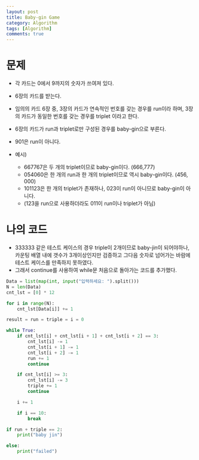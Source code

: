 ```yaml
---
layout: post
title: Baby-gin Game
category: Algorithm
tags: [Algorithm]
comments: true
---
```




# 문제

- 각 카드는 0에서 9까지의 숫자가 쓰여져 있다.
- 6장의 카드를 받는다.
- 임의의 카드 6장 중, 3장의 카드가 연속적인 번호를 갖는 경우를 run이라 하며, 3장의 카드가 동일한 번호를 갖는 경우를 triplet 이라고 한다.
- 6장의 카드가 run과 triplet로만 구성된 경우를 baby-gin으로 부른다.
- 901은 run이 아니다.



- 예시)
  - 667767은 두 개의 triplet이므로 baby-gin이다. (666,777)
  - 054060은 한 개의 run과 한 개의 triplet이므로 역시 baby-gin이다. (456, 000)
  - 101123은 한 개의 triplet가 존재하나, 023이 run이 아니므로 baby-gin이 아니다.
  - (123을 run으로 사용하더라도 011이 run이나 triplet가 아님)



# 나의 코드

- 333333 같은 테스트 케이스의 경우 triple이 2개이므로 baby-jin이 되어야하나, 카운팅 배열 내에 갯수가 3개이상인지만 검증하고 그다음 숫자로 넘어가는 바람에 테스트 케이스를 만족하지 못하였다.
- 그래서 continue를 사용하여 while문 처음으로 돌아가는 코드를 추가했다.


```python
Data = list(map(int, input("입력하세요: ").split()))
N = len(Data)
cnt_lst = [0] * 12

for i in range(N):
    cnt_lst[Data[i]] += 1

result = run = triple = i = 0

while True:
    if cnt_lst[i] + cnt_lst[i + 1] + cnt_lst[i + 2] == 3:
        cnt_lst[i] -= 1
        cnt_lst[i + 1] -= 1
        cnt_lst[i + 2] -= 1
        run += 1
        continue

    if cnt_lst[i] >= 3:
        cnt_lst[i] -= 3
        triple += 1
        continue

    i += 1

    if i == 10:
        break

if run + triple == 2:
    print("baby jin")

else:
    print("failed")
```
